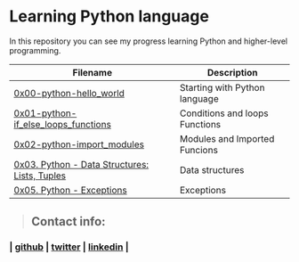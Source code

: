 # Learning Python language

In this repository you can see my progress learning Python and higher-level programming.

| Filename | Description |
|------------|-------------------|
|[0x00-python-hello_world](https://github.com/sashaveloz/holbertonschool-higher_level_programming/tree/master/0x00-python-hello_world)| Starting with Python language |
|[0x01-python-if_else_loops_functions](https://github.com/sashaveloz/holbertonschool-higher_level_programming/tree/master/0x01-python-if_else_loops_functions)| Conditions and loops Functions |
|[0x02-python-import_modules](https://github.com/sashaveloz/holbertonschool-higher_level_programming/tree/master/0x02-python-import_modules)| Modules and Imported Funcions |
|[0x03. Python - Data Structures: Lists, Tuples](https://github.com/sashaveloz/holbertonschool-higher_level_programming/tree/master/0x03-python-data_structures)| Data structures|
|[0x05. Python - Exceptions](https://github.com/sashaveloz/holbertonschool-higher_level_programming/tree/master/0x05-python-exceptions)|Exceptions|

> ## Contact info:
### | [github](https://github.com/sashaveloz) | [twitter](https://twitter.com/velozsasha) | [linkedin](https://www.linkedin.com/in/sasha-veloz-6512001b0/) |
